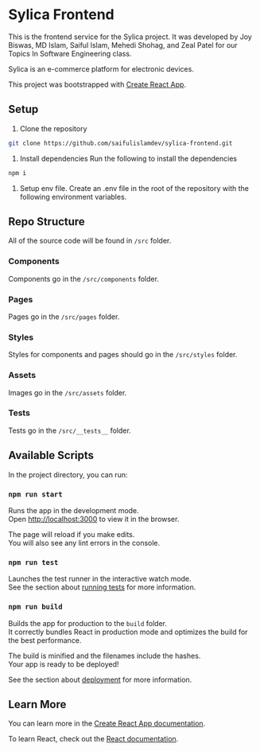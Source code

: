 # Sylica Frontend

This is the frontend service for the Sylica project. It was developed by Joy Biswas, MD Islam, Saiful Islam, Mehedi Shohag, and Zeal Patel for our Topics In Software Engineering class.

Sylica is an e-commerce platform for electronic devices.

This project was bootstrapped with [Create React App](https://github.com/facebook/create-react-app).

## Setup

1. Clone the repository
```bash
git clone https://github.com/saifulislamdev/sylica-frontend.git
```
1. Install dependencies
Run the following to install the dependencies
```bash
npm i
```
1. Setup env file. 
Create an .env file in the root of the repository with the following environment variables.

## Repo Structure
All of the source code will be found in `/src` folder.

### Components
Components go in the `/src/components` folder.

### Pages
Pages go in the `/src/pages` folder.

### Styles
Styles for components and pages should go in the `/src/styles` folder.

### Assets
Images go in the `/src/assets` folder.

### Tests
Tests go in the `/src/__tests__` folder.

## Available Scripts

In the project directory, you can run:

### `npm run start`

Runs the app in the development mode.\
Open [http://localhost:3000](http://localhost:3000) to view it in the browser.

The page will reload if you make edits.\
You will also see any lint errors in the console.

### `npm run test`

Launches the test runner in the interactive watch mode.\
See the section about [running tests](https://facebook.github.io/create-react-app/docs/running-tests) for more information.

### `npm run build`

Builds the app for production to the `build` folder.\
It correctly bundles React in production mode and optimizes the build for the best performance.

The build is minified and the filenames include the hashes.\
Your app is ready to be deployed!

See the section about [deployment](https://facebook.github.io/create-react-app/docs/deployment) for more information.

## Learn More

You can learn more in the [Create React App documentation](https://facebook.github.io/create-react-app/docs/getting-started).

To learn React, check out the [React documentation](https://reactjs.org/).
